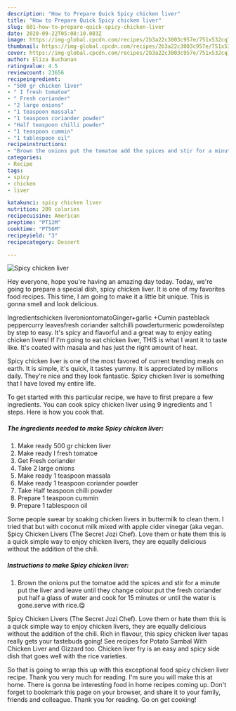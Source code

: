 ```yaml
---
description: "How to Prepare Quick Spicy chicken liver"
title: "How to Prepare Quick Spicy chicken liver"
slug: 601-how-to-prepare-quick-spicy-chicken-liver
date: 2020-09-22T05:08:10.083Z
image: https://img-global.cpcdn.com/recipes/2b3a22c3003c957e/751x532cq70/spicy-chicken-liver-recipe-main-photo.jpg
thumbnail: https://img-global.cpcdn.com/recipes/2b3a22c3003c957e/751x532cq70/spicy-chicken-liver-recipe-main-photo.jpg
cover: https://img-global.cpcdn.com/recipes/2b3a22c3003c957e/751x532cq70/spicy-chicken-liver-recipe-main-photo.jpg
author: Eliza Buchanan
ratingvalue: 4.5
reviewcount: 23656
recipeingredient:
- "500 gr chicken liver"
- " I fresh tomatoe"
- " Fresh coriander"
- "2 large onions"
- "1 teaspoon massala"
- "1 teaspoon coriander powder"
- "Half teaspoon chilli powder"
- "1 teaspoon cummin"
- "1 tablespoon oil"
recipeinstructions:
- "Brown the onions put the tomatoe add the spices and stir for a minute put the liver and leave until they change colour.put the fresh coriander put half a glass of water and cook for 15 minutes or until the water is gone.serve with rice.😋"
categories:
- Recipe
tags:
- spicy
- chicken
- liver

katakunci: spicy chicken liver 
nutrition: 209 calories
recipecuisine: American
preptime: "PT12M"
cooktime: "PT56M"
recipeyield: "3"
recipecategory: Dessert

---
```



![Spicy chicken liver](https://img-global.cpcdn.com/recipes/2b3a22c3003c957e/751x532cq70/spicy-chicken-liver-recipe-main-photo.jpg)

Hey everyone, hope you're having an amazing day today. Today, we're going to prepare a special dish, spicy chicken liver. It is one of my favorites food recipes. This time, I am going to make it a little bit unique. This is gonna smell and look delicious.

Ingredientschicken liveroniontomatoGinger+garlic +Cumin pasteblack peppercurry leavesfresh coriander saltchilli powderturmeric powderoilstep by step to easy. It&#39;s spicy and flavorful and a great way to enjoy eating chicken livers! If I&#39;m going to eat chicken liver, THIS is what I want it to taste like. It&#39;s coated with masala and has just the right amount of heat.

Spicy chicken liver is one of the most favored of current trending meals on earth. It is simple, it's quick, it tastes yummy. It is appreciated by millions daily. They're nice and they look fantastic. Spicy chicken liver is something that I have loved my entire life.


To get started with this particular recipe, we have to first prepare a few ingredients. You can cook spicy chicken liver using 9 ingredients and 1 steps. Here is how you cook that.

<!--inarticleads1-->

##### The ingredients needed to make Spicy chicken liver:

1. Make ready 500 gr chicken liver
1. Make ready  I fresh tomatoe
1. Get  Fresh coriander
1. Take 2 large onions
1. Make ready 1 teaspoon massala
1. Make ready 1 teaspoon coriander powder
1. Take Half teaspoon chilli powder
1. Prepare 1 teaspoon cummin
1. Prepare 1 tablespoon oil


Some people swear by soaking chicken livers in buttermilk to clean them. I tried that but with coconut milk mixed with apple cider vinegar (aka vegan. Spicy Chicken Livers (The Secret Jozi Chef). Love them or hate them this is a quick simple way to enjoy chicken livers, they are equally delicious without the addition of the chili. 

<!--inarticleads2-->

##### Instructions to make Spicy chicken liver:

1. Brown the onions put the tomatoe add the spices and stir for a minute put the liver and leave until they change colour.put the fresh coriander put half a glass of water and cook for 15 minutes or until the water is gone.serve with rice.😋


Spicy Chicken Livers (The Secret Jozi Chef). Love them or hate them this is a quick simple way to enjoy chicken livers, they are equally delicious without the addition of the chili. Rich in flavour, this spicy chicken liver tapas really gets your tastebuds going! See recipes for Potato Sambal With Chicken Liver and Gizzard too. Chicken liver fry is an easy and spicy side dish that goes well with the rice varieties. 

So that is going to wrap this up with this exceptional food spicy chicken liver recipe. Thank you very much for reading. I'm sure you will make this at home. There is gonna be interesting food in home recipes coming up. Don't forget to bookmark this page on your browser, and share it to your family, friends and colleague. Thank you for reading. Go on get cooking!
